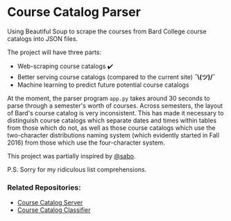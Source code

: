# Course Catalog Parser
Using Beautiful Soup to scrape the courses from Bard College course catalogs into JSON files.

The project will have three parts:
* Web-scraping course catalogs ✔️
* Better serving course catalogs (compared to the current site) **¯\\(ツ)/¯**
* Machine learning to predict future potential course catalogs

At the moment, the parser program `app.py` takes around 30 seconds to parse through a semester's worth of courses. Across semesters, the layout of Bard's course catalog is very inconsistent. This has made it necessary to distinguish course catalogs which separate dates and times within tables from those which do not, as well as those course catalogs which use the two-character distributions naming system (which evidently started in Fall 2016) from those which use the four-character system.

This project was partially inspired by [@sabo](https://github.com/sabo).

P.S. Sorry for my ridiculous list comprehensions.

### Related Repositories:
* [Course Catalog Server](https://github.com/segalgouldn/course-catalog-server)
* [Course Catalog Classifier](https://github.com/segalgouldn/course-catalog-classifier)

